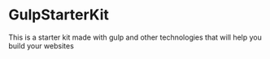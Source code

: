 # GulpStarterKit
This is a starter kit made with gulp and other technologies that will help you build your websites
